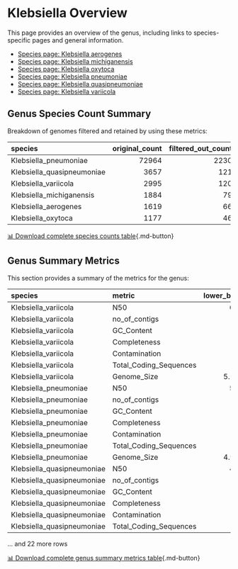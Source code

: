 # Klebsiella Overview
This page provides an overview of the genus, including links to species-specific pages and general information.

- [Species page: Klebsiella aerogenes](/Klebsiella/Klebsiella_aerogenes/)
- [Species page: Klebsiella michiganensis](/Klebsiella/Klebsiella_michiganensis/)
- [Species page: Klebsiella oxytoca](/Klebsiella/Klebsiella_oxytoca/)
- [Species page: Klebsiella pneumoniae](/Klebsiella/Klebsiella_pneumoniae/)
- [Species page: Klebsiella quasipneumoniae](/Klebsiella/Klebsiella_quasipneumoniae/)
- [Species page: Klebsiella variicola](/Klebsiella/Klebsiella_variicola/)
## Genus Species Count Summary
Breakdown of genomes filtered and retained by using these metrics:

| species                    |   original_count |   filtered_out_count |   final_count |
|:---------------------------|-----------------:|---------------------:|--------------:|
| Klebsiella_pneumoniae      |            72964 |                 2230 |         70734 |
| Klebsiella_quasipneumoniae |             3657 |                  121 |          3536 |
| Klebsiella_variicola       |             2995 |                  120 |          2875 |
| Klebsiella_michiganensis   |             1884 |                   79 |          1805 |
| Klebsiella_aerogenes       |             1619 |                   66 |          1553 |
| Klebsiella_oxytoca         |             1177 |                   46 |          1131 |


[📊 Download complete species counts table](species_counts.csv){.md-button}
## Genus Summary Metrics
This section provides a summary of the metrics for the genus:

| species                    | metric                 |   lower_bounds |   upper_bounds |
|:---------------------------|:-----------------------|---------------:|---------------:|
| Klebsiella_variicola       | N50                    |    67000       |      nan       |
| Klebsiella_variicola       | no_of_contigs          |      nan       |      350       |
| Klebsiella_variicola       | GC_Content             |       56       |       58       |
| Klebsiella_variicola       | Completeness           |       99       |      nan       |
| Klebsiella_variicola       | Contamination          |      nan       |        3       |
| Klebsiella_variicola       | Total_Coding_Sequences |     4900       |     6500       |
| Klebsiella_variicola       | Genome_Size            |        5.2e+06 |        6.5e+06 |
| Klebsiella_pneumoniae      | N50                    |    54000       |      nan       |
| Klebsiella_pneumoniae      | no_of_contigs          |      nan       |      390       |
| Klebsiella_pneumoniae      | GC_Content             |       56       |       59       |
| Klebsiella_pneumoniae      | Completeness           |       96       |      nan       |
| Klebsiella_pneumoniae      | Contamination          |      nan       |        5       |
| Klebsiella_pneumoniae      | Total_Coding_Sequences |     4700       |     6500       |
| Klebsiella_pneumoniae      | Genome_Size            |        4.9e+06 |        6.4e+06 |
| Klebsiella_quasipneumoniae | N50                    |    48000       |      nan       |
| Klebsiella_quasipneumoniae | no_of_contigs          |      nan       |      400       |
| Klebsiella_quasipneumoniae | GC_Content             |       56       |       59       |
| Klebsiella_quasipneumoniae | Completeness           |       98       |      nan       |
| Klebsiella_quasipneumoniae | Contamination          |      nan       |        3       |
| Klebsiella_quasipneumoniae | Total_Coding_Sequences |     4400       |     6300       |

... and 22 more rows


[📊 Download complete genus summary metrics table](genus_summary_metrics.csv){.md-button}
